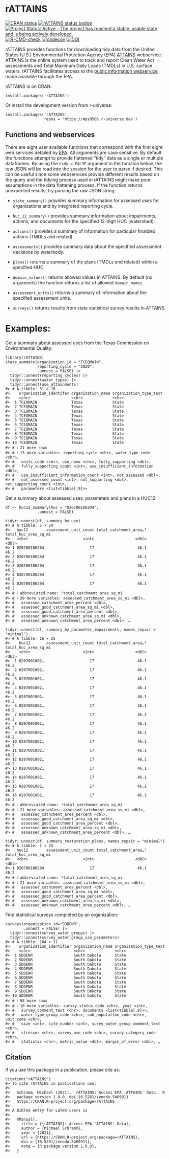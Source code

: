 <!-- README.md is generated from README.Rmd. Please edit that file -->

# rATTAINS

<!-- badges: start -->

[![CRAN
status](https://www.r-pkg.org/badges/version/rATTAINS)](https://cran.r-project.org/package=rATTAINS)
[![rATTAINS status
badge](https://mps9506.r-universe.dev/badges/rATTAINS)](https://mps9506.r-universe.dev)
[![Project Status: Active – The project has reached a stable, usable
state and is being actively
developed.](https://www.repostatus.org/badges/latest/active.svg)](https://www.repostatus.org/#active)
[![R-CMD-check](https://github.com/mps9506/rATTAINS/workflows/R-CMD-check/badge.svg)](https://github.com/mps9506/rATTAINS/actions)
[![codecov](https://codecov.io/gh/mps9506/rATTAINS/branch/main/graph/badge.svg?token=J45QIKWA8E)](https://app.codecov.io/gh/mps9506/rATTAINS)
[![DOI](https://zenodo.org/badge/DOI/10.5281/zenodo.5469911.svg)](https://doi.org/10.5281/zenodo.5469911)

<!-- badges: end -->

rATTAINS provides functions for downloading tidy data from the United
States (U.S.) Environmental Protection Agency (EPA)
[ATTAINS](https://www.epa.gov/waterdata/attains) webservice. ATTAINS is
the online system used to track and report Clean Water Act assessments
and Total Maximum Daily Loads (TMDLs) in U.S. surface waters. rATTAINS
facilitates access to the [public information
webservice](https://www.epa.gov/waterdata/get-data-access-public-attains-data)
made available through the EPA.

rATTAINS is on CRAN:

    install.packages('rATTAINS')

Or install the development version from r-universe:

    install.packages('rATTAINS',
                     repos = 'https://mps9506.r-universe.dev')

## Functions and webservices

There are eight user available functions that correspond with the first
eight web services detailed by
[EPA](https://www.epa.gov/sites/default/files/2020-10/documents/attains_how_to_access_web_services_2020-10-28.pdf).
All arguments are case sensitive. By default the functions attempt to
provide flattened “tidy” data as a single or multiple dataframes. By
using the `tidy = FALSE` argument in the function below, the raw JSON
will be read into the session for the user to parse if desired. This can
be useful since some webservices provide different results based on the
query and the tidying process used in rATTAINS might make poor
assumptions in the data flattening process. If the function returns
unexpected results, try parsing the raw JSON string.

-   `state_summary()` provides summary information for assessed uses for
    organizations and by integrated reporting cycle.

-   `huc_12_summary()` provides summary information about impairments,
    actions, and documents for the specified 12-digit HUC (watershed).

-   `actions()` provides a summary of information for particular
    finalized actions (TMDLs and related).

-   `assessments()` provides summary data about the specified assessment
    decisions by waterbody.

-   `plans()` returns a summary of the plans (TMDLs and related) within
    a specified HUC.

-   `domain_values()` returns allowed values in ATTAINS. By default (no
    arguments) the function returns a list of allowed `domain_names`.

-   `assessment_units()` returns a summary of information about the
    specified assessment units.

-   `surveys()` returns results from state statistical survey results in
    ATTAINS.

# Examples:

Get a summary about assessed uses from the Texas Commission on
Environmental Quality:

    library(rATTAINS)
    state_summary(organization_id = "TCEQMAIN", 
                  reporting_cycle = "2020",
                  .unnest = FALSE) |>
      tidyr::unnest(reporting_cycles) |> 
      tidyr::unnest(water_types) |> 
      tidyr::unnest(use_attainments)
    #> # A tibble: 31 × 16
    #>    organization_identifer organization_name organization_type_text
    #>    <chr>                  <chr>             <chr>                 
    #>  1 TCEQMAIN               Texas             State                 
    #>  2 TCEQMAIN               Texas             State                 
    #>  3 TCEQMAIN               Texas             State                 
    #>  4 TCEQMAIN               Texas             State                 
    #>  5 TCEQMAIN               Texas             State                 
    #>  6 TCEQMAIN               Texas             State                 
    #>  7 TCEQMAIN               Texas             State                 
    #>  8 TCEQMAIN               Texas             State                 
    #>  9 TCEQMAIN               Texas             State                 
    #> 10 TCEQMAIN               Texas             State                 
    #> # ℹ 21 more rows
    #> # ℹ 13 more variables: reporting_cycle <chr>, water_type_code <chr>,
    #> #   units_code <chr>, use_name <chr>, fully_supporting <dbl>,
    #> #   fully_supporting_count <int>, use_insufficient_information <dbl>,
    #> #   use_insufficient_information_count <int>, not_assessed <dbl>,
    #> #   not_assessed_count <int>, not_supporting <dbl>, not_supporting_count <int>,
    #> #   parameters <list<tibble[,9]>>

Get a summary about assessed uses, parameters and plans in a HUC12:

    df <- huc12_summary(huc = "020700100204",
                  .unnest = FALSE)

    tidyr::unnest(df, summary_by_use)
    #> # A tibble: 5 × 24
    #>   huc12        assessment_unit_count total_catchment_area…¹ total_huc_area_sq_mi
    #>   <chr>                        <int>                  <dbl>                <dbl>
    #> 1 020700100204                    17                   46.1                 46.2
    #> 2 020700100204                    17                   46.1                 46.2
    #> 3 020700100204                    17                   46.1                 46.2
    #> 4 020700100204                    17                   46.1                 46.2
    #> 5 020700100204                    17                   46.1                 46.2
    #> # ℹ abbreviated name: ¹​total_catchment_area_sq_mi
    #> # ℹ 20 more variables: assessed_catchment_area_sq_mi <dbl>,
    #> #   assessed_cathcment_area_percent <dbl>,
    #> #   assessed_good_catchment_area_sq_mi <dbl>,
    #> #   assessed_good_catchment_area_percent <dbl>,
    #> #   assessed_unknown_catchment_area_sq_mi <dbl>,
    #> #   assessed_unknown_catchment_area_percent <dbl>, …

    tidyr::unnest(df, summary_by_parameter_impairments, names_repair = "minimal")
    #> # A tibble: 16 × 25
    #>    huc12       assessment_unit_count total_catchment_area…¹ total_huc_area_sq_mi
    #>    <chr>                       <int>                  <dbl>                <dbl>
    #>  1 0207001002…                    17                   46.1                 46.2
    #>  2 0207001002…                    17                   46.1                 46.2
    #>  3 0207001002…                    17                   46.1                 46.2
    #>  4 0207001002…                    17                   46.1                 46.2
    #>  5 0207001002…                    17                   46.1                 46.2
    #>  6 0207001002…                    17                   46.1                 46.2
    #>  7 0207001002…                    17                   46.1                 46.2
    #>  8 0207001002…                    17                   46.1                 46.2
    #>  9 0207001002…                    17                   46.1                 46.2
    #> 10 0207001002…                    17                   46.1                 46.2
    #> 11 0207001002…                    17                   46.1                 46.2
    #> 12 0207001002…                    17                   46.1                 46.2
    #> 13 0207001002…                    17                   46.1                 46.2
    #> 14 0207001002…                    17                   46.1                 46.2
    #> 15 0207001002…                    17                   46.1                 46.2
    #> 16 0207001002…                    17                   46.1                 46.2
    #> # ℹ abbreviated name: ¹​total_catchment_area_sq_mi
    #> # ℹ 21 more variables: assessed_catchment_area_sq_mi <dbl>,
    #> #   assessed_cathcment_area_percent <dbl>,
    #> #   assessed_good_catchment_area_sq_mi <dbl>,
    #> #   assessed_good_catchment_area_percent <dbl>,
    #> #   assessed_unknown_catchment_area_sq_mi <dbl>,
    #> #   assessed_unknown_catchment_area_percent <dbl>, …

    tidyr::unnest(df, summary_restoration_plans, names_repair = "minimal")
    #> # A tibble: 1 × 25
    #>   huc12        assessment_unit_count total_catchment_area…¹ total_huc_area_sq_mi
    #>   <chr>                        <int>                  <dbl>                <dbl>
    #> 1 020700100204                    17                   46.1                 46.2
    #> # ℹ abbreviated name: ¹​total_catchment_area_sq_mi
    #> # ℹ 21 more variables: assessed_catchment_area_sq_mi <dbl>,
    #> #   assessed_cathcment_area_percent <dbl>,
    #> #   assessed_good_catchment_area_sq_mi <dbl>,
    #> #   assessed_good_catchment_area_percent <dbl>,
    #> #   assessed_unknown_catchment_area_sq_mi <dbl>,
    #> #   assessed_unknown_catchment_area_percent <dbl>, …

Find statistical surveys completed by an organization:

    surveys(organization_id="SDDENR",
            .unnest = FALSE) |> 
      tidyr::unnest(survey_water_groups) |> 
      tidyr::unnest(survey_water_group_use_parameters)
    #> # A tibble: 104 × 21
    #>    organization_identifier organization_name organization_type_text
    #>    <chr>                   <chr>             <chr>                 
    #>  1 SDDENR                  South Dakota      State                 
    #>  2 SDDENR                  South Dakota      State                 
    #>  3 SDDENR                  South Dakota      State                 
    #>  4 SDDENR                  South Dakota      State                 
    #>  5 SDDENR                  South Dakota      State                 
    #>  6 SDDENR                  South Dakota      State                 
    #>  7 SDDENR                  South Dakota      State                 
    #>  8 SDDENR                  South Dakota      State                 
    #>  9 SDDENR                  South Dakota      State                 
    #> 10 SDDENR                  South Dakota      State                 
    #> # ℹ 94 more rows
    #> # ℹ 18 more variables: survey_status_code <chr>, year <int>,
    #> #   survey_comment_text <chr>, documents <list<tibble[,8]>>,
    #> #   water_type_group_code <chr>, sub_population_code <chr>, unit_code <chr>,
    #> #   size <int>, site_number <int>, surey_water_group_comment_text <chr>,
    #> #   stressor <chr>, survey_use_code <chr>, survey_category_code <chr>,
    #> #   statistic <chr>, metric_value <dbl>, margin_of_error <dbl>, …

## Citation

If you use this package in a publication, please cite as:

    citation("rATTAINS")
    #> To cite rATTAINS in publications use:
    #> 
    #>   Schramm, Michael (2021).  rATTAINS: Access EPA 'ATTAINS' Data.  R
    #>   package version 1.0.0. doi:10.5281/zenodo.5469911
    #>   https://CRAN.R-project.org/package=rATTAINS
    #> 
    #> A BibTeX entry for LaTeX users is
    #> 
    #>   @Manual{,
    #>     title = {{rATTAINS}: Access EPA 'ATTAINS' Data},
    #>     author = {Michael Schramm},
    #>     year = {2021},
    #>     url = {https://CRAN.R-project.org/package=rATTAINS},
    #>     doi = {10.5281/zenodo.5469911},
    #>     note = {R package version 1.0.0},
    #>   }
